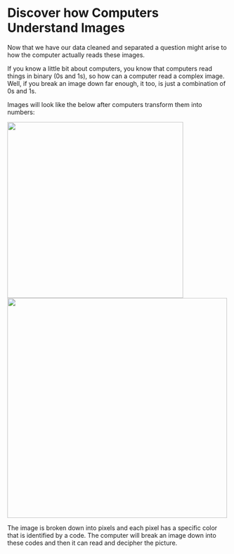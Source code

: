 # Discover how Computers Understand Images

Now that we have our data cleaned and separated a question might arise to how the computer actually reads these images.

If you know a little bit about computers, you know that computers read things in binary (0s and 1s), so how can a computer read a complex image. Well, if you break an image down far enough, it too, is just a combination of 0s and 1s.

Images will look like the below after computers transform them into numbers:

<img src="Media/lincoln.jpeg" width="400" align="center">

<img src="Media/pixels.png" width="500" align="center">

The image is broken down into pixels and each pixel has a specific color that is identified by a code. The computer will break an image down into these codes and then it can read and decipher the picture.
